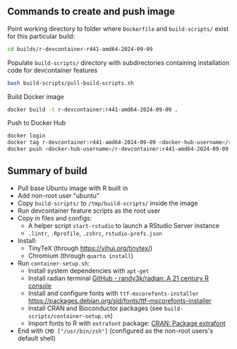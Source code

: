 ## Commands to create and push image

Point working directory to folder where `Dockerfile` and `build-scripts/` exist for this particular build:

``` bash
cd builds/r-devcontainer-r441-amd64-2024-09-09
```

Populate `build-scripts/` directory with subdirectories containing installation code for devcontainer features

``` bash
bash build-scripts/pull-build-scripts.sh
```

Build Docker image

``` bash
docker build -t r-devcontainer:r441-amd64-2024-09-09 .
```

Push to Docker Hub

``` bash
docker login
docker tag r-devcontainer:r441-amd64-2024-09-09 <docker-hub-username>/r-devcontainer:r441-amd64-2024-09-09
docker push <docker-hub-username>/r-devcontainer:r441-amd64-2024-09-09
```

## Summary of build

- Pull base Ubuntu image with R built in
- Add non-root user "ubuntu"
- Copy `build-scripts/` to `/tmp/build-scripts/` inside the image
- Run devcontainer feature scripts as the root user
- Copy in files and configs:
  - A helper script `start-rstudio` to launch a RStudio Server instance
  - `.lintr`, `.Rprofile`, `.zshrc`, `rstudio-prefs.json`
- Install:
  - TinyTeX (through <https://yihui.org/tinytex/>)
  - Chromium (through `quarto install`)
- Run `container-setup.sh`:
  - Install system dependencies with `apt-get`
  - Install radian terminal [GitHub - randy3k/radian: A 21 century R console](https://github.com/randy3k/radian)
  - Install and configure fonts with `ttf-mscorefonts-installer` <https://packages.debian.org/sid/fonts/ttf-mscorefonts-installer>
  - Install CRAN and Bioconductor packages (see `build-scripts/container-setup.sh`)
  - Import fonts to R with `extrafont` package: [CRAN: Package extrafont](https://cran.r-project.org/web/packages/extrafont/index.html)
- End with `CMD ["/usr/bin/zsh"]` (configured as the non-root users's default shell)
